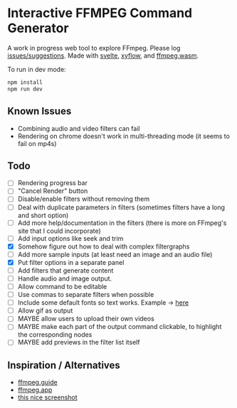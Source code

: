 # Interactive FFMPEG Command Generator

A work in progress web tool to explore FFmpeg. Please log [issues/suggestions](https://github.com/antiboredom/ffmpeg-explorer/issues). Made with [svelte](https://svelte.dev/), [xyflow](https://github.com/wbkd/react-flow/tree/xyflow), and [ffmpeg.wasm](https://github.com/ffmpegwasm/ffmpeg.wasm).

To run in dev mode:

```bash
npm install
npm run dev
```

## Known Issues

- Combining audio and video filters can fail
- Rendering on chrome doesn't work in multi-threading mode (it seems to fail on mp4s)

## Todo

- [ ] Rendering progress bar
- [ ] "Cancel Render" button
- [ ] Disable/enable filters without removing them
- [ ] Deal with duplicate parameters in filters (sometimes filters have a long and short option)
- [ ] Add more help/documentation in the filters (there is more on FFmpeg's site that I could incorporate)
- [ ] Add input options like seek and trim
- [x] Somehow figure out how to deal with complex filtergraphs
- [ ] Add more sample inputs (at least need an image and an audio file)
- [x] Put filter options in a separate panel
- [ ] Add filters that generate content
- [ ] Handle audio and image output.
- [ ] Allow command to be editable
- [ ] Use commas to separate filters when possible
- [ ] Include some default fonts so text works. Example -> [here](https://github.com/ffmpegwasm/ffmpeg.wasm-core/blob/n4.3.1-wasm/wasm/examples/browser/freetype2.html)
- [ ] Allow gif as output
- [ ] MAYBE allow users to upload their own videos
- [ ] MAYBE make each part of the output command clickable, to highlight the corresponding nodes
- [ ] MAYBE add previews in the filter list itself

## Inspiration / Alternatives

- [ffmpeg.guide](https://ffmpeg.guide)
- [ffmpeg.app](https://ffmpeg.app)
- [this nice screenshot](https://fosstodon.org/@wader/110855089546846001)
